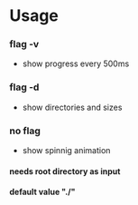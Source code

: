 # Usage
### flag -v
- show progress every 500ms
### flag -d
- show directories and sizes
### no flag
- show spinnig animation
#### needs root directory as input
#### default value "./"